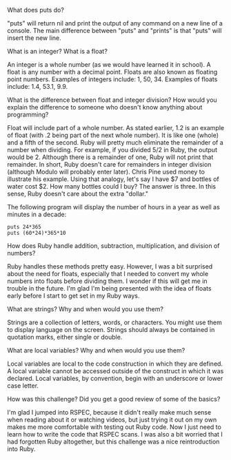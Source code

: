 What does puts do?

"puts" will return nil and print the output of any command on a new line of a console. The main difference between "puts" and "prints" is that "puts" will insert the new line.

What is an integer? What is a float?

An integer is a whole number (as we would have learned it in school). A float is any number with a decimal point. Floats are also known as floating point numbers. Examples of integers include: 1, 50, 34. Examples of floats include: 1.4, 53.1, 9.9.

What is the difference between float and integer division? How would you explain the difference to someone who doesn't know anything about programming?

Float will include part of a whole number. As stated earlier, 1.2 is an example of float (with .2 being part of the next whole number). It is like one (whole) and a fifth of the second. Ruby will pretty much eliminate the remainder of a number when dividing. For example, if you divided 5/2 in Ruby, the output would be 2. Although there is a remainder of one, Ruby will not print that remainder. In short, Ruby doesn't care for remainders in integer division (although Modulo will probably enter later). Chris Pine used money to illustrate his example. Using that analogy, let's say I have $7 and bottles of water cost $2. How many bottles could I buy? The answer is three. In this sense, Ruby doesn't care about the extra "dollar."

The following program will display the number of hours in a year as well as minutes in a decade:
```
puts 24*365
puts (60*24)*365*10
```

How does Ruby handle addition, subtraction, multiplication, and division of numbers?

Ruby handles these methods pretty easy. However, I was a bit surprised about the need for floats, especially that I needed to convert my whole numbers into floats before dividing them. I wonder if this will get me in trouble in the future. I'm glad I'm being presented with the idea of floats early before I start to get set in my Ruby ways. 

What are strings? Why and when would you use them?

Strings are a collection of letters, words, or characters. You might use them to display language on the screen. Strings should always be contained in quotation marks, either single or double.

What are local variables? Why and when would you use them?

Local variables are local to the code construction in which they are defined. A local variable cannot be accessed outside of the construct in which it was declared. Local variables, by convention, begin with an underscore or lower case letter. 

How was this challenge? Did you get a good review of some of the basics?

I'm glad I jumped into RSPEC, because it didn't really make much sense when reading about it or watching videos, but just trying it out on my own makes me more comfortable with testing out Ruby code. Now I just need to learn how to write the code that RSPEC scans. I was also a bit worried that I had forgotten Ruby altogether, but this challenge was a nice reintroduction into Ruby.